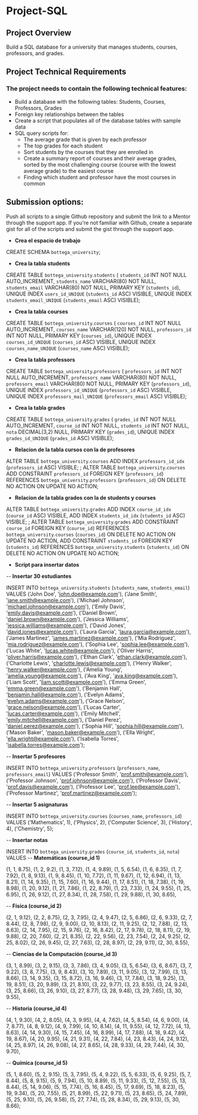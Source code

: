 ﻿# Project-SQL

## Project Overview
Build a SQL database for a university that manages students, courses, professors, and grades.

## Project Technical Requirements
### The project needs to contain the following technical features:
- Build a database with the following tables: Students, Courses, Professors, Grades
- Foreign key relationships between the tables
- Create a script that populates all of the database tables with sample data
- SQL query scripts for:
    - The average grade that is given by each professor
    - The top grades for each student
    - Sort students by the courses that they are enrolled in
    - Create a summary report of courses and their average grades, sorted by the most challenging course (course with the lowest average grade) to the easiest course
    - Finding which student and professor have the most courses in common


## Submission options: 
Push all scripts to a single Github repository and submit the link to a Mentor through the support app. If you're not familiar with Github, create a separate gist for all of the scripts and submit the gist through the support app.

- **Crea el espacio de trabajo**
  
CREATE SCHEMA `bottega_university`;

- **Crea la tabla students**
  
CREATE TABLE `bottega_university`.`students` (
  `students_id` INT NOT NULL AUTO_INCREMENT,
  `students_name` VARCHAR(80) NOT NULL,
  `students_email` VARCHAR(80) NOT NULL,
  PRIMARY KEY (`students_id`),
  UNIQUE INDEX `users_id_UNIQUE` (`students_id` ASC) VISIBLE,
  UNIQUE INDEX `students_email_UNIQUE` (`students_email` ASC) VISIBLE);

- **Crea la tabla courses**
  
CREATE TABLE `bottega_university`.`courses` (
  `courses_id` INT NOT NULL AUTO_INCREMENT,
  `courses_name` VARCHAR(120) NOT NULL,
  `professors_id` INT NOT NULL,
  PRIMARY KEY (`courses_id`),
  UNIQUE INDEX `courses_id_UNIQUE` (`courses_id` ASC) VISIBLE,
  UNIQUE INDEX `courses_name_UNIQUE` (`courses_name` ASC) VISIBLE);

- **Crea la tabla professors**
  
CREATE TABLE `bottega_university`.`professors` (
  `professors_id` INT NOT NULL AUTO_INCREMENT,
  `professors_name` VARCHAR(80) NOT NULL,
  `professors_email` VARCHAR(80) NOT NULL,
  PRIMARY KEY (`professors_id`),
  UNIQUE INDEX `professors_id_UNIQUE` (`professors_id` ASC) VISIBLE,
  UNIQUE INDEX `professors_mail_UNIQUE` (`professors_email` ASC) VISIBLE);

- **Crea la tabla grades**
  
CREATE TABLE `bottega_university`.`grades` (
  `grades_id` INT NOT NULL AUTO_INCREMENT,
  `course_id` INT NOT NULL,
  `students_id` INT NOT NULL,
  `nota` DECIMAL(3,2) NULL,
  PRIMARY KEY (`grades_id`),
  UNIQUE INDEX `grades_id_UNIQUE` (`grades_id` ASC) VISIBLE);

  

- **Relacion de la tabla cursos con la de profesores**

ALTER TABLE `bottega_university`.`courses` 
ADD INDEX `professors_id_idx` (`professors_id` ASC) VISIBLE;
;
ALTER TABLE `bottega_university`.`courses` 
ADD CONSTRAINT `professors_id`
  FOREIGN KEY (`professors_id`)
  REFERENCES `bottega_university`.`professors` (`professors_id`)
  ON DELETE NO ACTION
  ON UPDATE NO ACTION;

- **Relacion de la tabla grades con la de students y courses**

ALTER TABLE `bottega_university`.`grades` 
ADD INDEX `course_id_idx` (`course_id` ASC) VISIBLE,
ADD INDEX `students_id_idx` (`students_id` ASC) VISIBLE;
;
ALTER TABLE `bottega_university`.`grades` 
ADD CONSTRAINT `course_id`
  FOREIGN KEY (`course_id`)
  REFERENCES `bottega_university`.`courses` (`courses_id`)
  ON DELETE NO ACTION
  ON UPDATE NO ACTION,
ADD CONSTRAINT `students_id`
  FOREIGN KEY (`students_id`)
  REFERENCES `bottega_university`.`students` (`students_id`)
  ON DELETE NO ACTION
  ON UPDATE NO ACTION;

  

- **Script para insertar datos**
  
-- **Insertar 30 estudiantes**

INSERT INTO `bottega_university`.`students` (`students_name`, `students_email`)
VALUES
('John Doe', 'john.doe@example.com'),
('Jane Smith', 'jane.smith@example.com'),
('Michael Johnson', 'michael.johnson@example.com'),
('Emily Davis', 'emily.davis@example.com'),
('Daniel Brown', 'daniel.brown@example.com'),
('Jessica Williams', 'jessica.williams@example.com'),
('David Jones', 'david.jones@example.com'),
('Laura Garcia', 'laura.garcia@example.com'),
('James Martinez', 'james.martinez@example.com'),
('Mia Rodriguez', 'mia.rodriguez@example.com'),
('Sophia Lee', 'sophia.lee@example.com'),
('Lucas White', 'lucas.white@example.com'),
('Oliver Harris', 'oliver.harris@example.com'),
('Ethan Clark', 'ethan.clark@example.com'),
('Charlotte Lewis', 'charlotte.lewis@example.com'),
('Henry Walker', 'henry.walker@example.com'),
('Amelia Young', 'amelia.young@example.com'),
('Ava King', 'ava.king@example.com'),
('Liam Scott', 'liam.scott@example.com'),
('Emma Green', 'emma.green@example.com'),
('Benjamin Hall', 'benjamin.hall@example.com'),
('Evelyn Adams', 'evelyn.adams@example.com'),
('Grace Nelson', 'grace.nelson@example.com'),
('Lucas Carter', 'lucas.carter@example.com'),
('Emily Mitchell', 'emily.mitchell@example.com'),
('Daniel Perez', 'daniel.perez@example.com'),
('Sophia Hill', 'sophia.hill@example.com'),
('Mason Baker', 'mason.baker@example.com'),
('Ella Wright', 'ella.wright@example.com'),
('Isabella Torres', 'isabella.torres@example.com');

-- **Insertar 5 profesores**

INSERT INTO `bottega_university`.`professors` (`professors_name`, `professors_email`)
VALUES
('Professor Smith', 'prof.smith@example.com'),
('Professor Johnson', 'prof.johnson@example.com'),
('Professor Davis', 'prof.davis@example.com'),
('Professor Lee', 'prof.lee@example.com'),
('Professor Martinez', 'prof.martinez@example.com');

-- **Insertar 5 asignaturas**

INSERT INTO `bottega_university`.`courses` (`courses_name`, `professors_id`)
VALUES
('Mathematics', 1),
('Physics', 2),
('Computer Science', 3),
('History', 4),
('Chemistry', 5);

-- **Insertar notas**

INSERT INTO `bottega_university`.`grades` (`course_id`, `students_id`, `nota`)
VALUES
-- **Matemáticas (course_id 1)**

(1, 1, 8.75), (1, 2, 9.2), (1, 3, 7.12), (1, 4, 9.89), (1, 5, 6.54),
(1, 6, 8.35), (1, 7, 7.92), (1, 8, 9.13), (1, 9, 8.45), (1, 10, 7.72),
(1, 11, 9.67), (1, 12, 6.94), (1, 13, 8.21), (1, 14, 9.35), (1, 15, 7.60),
(1, 16, 9.44), (1, 17, 8.51), (1, 18, 7.38), (1, 19, 8.98), (1, 20, 9.12),
(1, 21, 7.86), (1, 22, 8.79), (1, 23, 7.33), (1, 24, 9.55), (1, 25, 6.95),
(1, 26, 9.12), (1, 27, 8.34), (1, 28, 7.58), (1, 29, 9.88), (1, 30, 8.65),

-- **Física (course_id 2)**

(2, 1, 9.12), (2, 2, 8.75), (2, 3, 7.95), (2, 4, 9.47), (2, 5, 6.86),
(2, 6, 9.33), (2, 7, 8.44), (2, 8, 7.98), (2, 9, 9.00), (2, 10, 8.13),
(2, 11, 9.25), (2, 12, 7.88), (2, 13, 8.63), (2, 14, 7.95), (2, 15, 9.76),
(2, 16, 8.42), (2, 17, 9.78), (2, 18, 8.11), (2, 19, 9.88), (2, 20, 7.60),
(2, 21, 8.35), (2, 22, 9.56), (2, 23, 7.54), (2, 24, 9.25), (2, 25, 8.02),
(2, 26, 9.45), (2, 27, 7.63), (2, 28, 8.97), (2, 29, 9.11), (2, 30, 8.55),

-- **Ciencias de la Computación (course_id 3)**

(3, 1, 8.99), (3, 2, 9.15), (3, 3, 7.86), (3, 4, 9.05), (3, 5, 6.54),
(3, 6, 8.67), (3, 7, 9.22), (3, 8, 7.75), (3, 9, 8.43), (3, 10, 7.89),
(3, 11, 9.05), (3, 12, 7.99), (3, 13, 8.66), (3, 14, 9.35), (3, 15, 8.72),
(3, 16, 9.46), (3, 17, 7.84), (3, 18, 9.25), (3, 19, 8.51), (3, 20, 9.89),
(3, 21, 8.10), (3, 22, 9.77), (3, 23, 8.55), (3, 24, 9.24), (3, 25, 8.66),
(3, 26, 9.10), (3, 27, 8.77), (3, 28, 9.48), (3, 29, 7.65), (3, 30, 9.55),

-- **Historia (course_id 4)**

(4, 1, 9.30), (4, 2, 8.05), (4, 3, 9.95), (4, 4, 7.62), (4, 5, 8.54),
(4, 6, 9.00), (4, 7, 8.77), (4, 8, 9.12), (4, 9, 7.99), (4, 10, 8.14),
(4, 11, 9.55), (4, 12, 7.72), (4, 13, 8.63), (4, 14, 9.30), (4, 15, 7.45),
(4, 16, 8.99), (4, 17, 7.88), (4, 18, 9.42), (4, 19, 8.67), (4, 20, 9.95),
(4, 21, 9.31), (4, 22, 7.84), (4, 23, 8.43), (4, 24, 9.12), (4, 25, 8.97),
(4, 26, 9.08), (4, 27, 8.65), (4, 28, 9.33), (4, 29, 7.44), (4, 30, 9.70),

-- **Química (course_id 5)**

(5, 1, 8.60), (5, 2, 9.15), (5, 3, 7.95), (5, 4, 9.22), (5, 5, 6.33),
(5, 6, 9.25), (5, 7, 8.44), (5, 8, 9.15), (5, 9, 7.94), (5, 10, 8.89),
(5, 11, 9.33), (5, 12, 7.55), (5, 13, 8.44), (5, 14, 9.06), (5, 15, 7.74),
(5, 16, 8.45), (5, 17, 9.69), (5, 18, 8.23), (5, 19, 9.34), (5, 20, 7.55),
(5, 21, 8.99), (5, 22, 9.71), (5, 23, 8.65), (5, 24, 7.89), (5, 25, 9.10),
(5, 26, 9.58), (5, 27, 7.74), (5, 28, 8.34), (5, 29, 9.13), (5, 30, 8.66);


  

